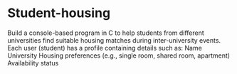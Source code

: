 # Student-housing
Build a console-based program in C to help students from different universities find suitable housing matches during inter-university events.  Each user (student) has a profile containing details such as:  Name  University  Housing preferences (e.g., single room, shared room, apartment)  Availability status  
